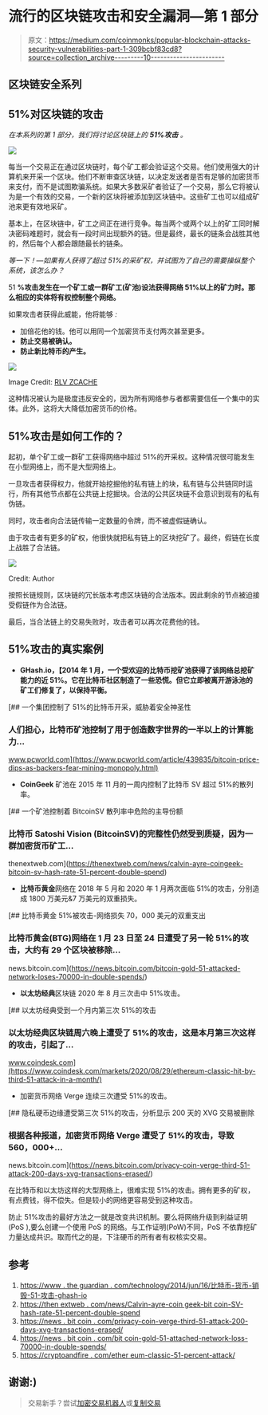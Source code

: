 # 流行的区块链攻击和安全漏洞—第 1 部分

> 原文：<https://medium.com/coinmonks/popular-blockchain-attacks-security-vulnerabilities-part-1-309bcbf83cd8?source=collection_archive---------10----------------------->

## 区块链安全系列

## 51%对区块链的攻击

*在本系列的第 1 部分，我们将讨论区块链上的* ***51%攻击*** *。*

![](img/1e471917616c41e696df446c1dfb154f.png)

每当一个交易正在通过区块链时，每个矿工都会验证这个交易。他们使用强大的计算机来开采一个区块。他们不断审查区块链，以决定发送者是否有足够的加密货币来支付，而不是试图欺骗系统。如果大多数采矿者验证了一个交易，那么它将被认为是一个有效的交易，一个新的区块将被添加到区块链中。这些矿工也可以组成矿池来更有效地采矿。

基本上，在区块链中，矿工之间正在进行竞争。每当两个或两个以上的矿工同时解决密码难题时，就会有一段时间出现额外的链。但是最终，最长的链条会战胜其他的，然后每个人都会跟随最长的链条。

*等一下！—如果有人获得了超过 51%的采矿权，并试图为了自己的需要操纵整个系统，该怎么办？*

51 **%攻击发生在一个矿工或一群矿工(矿池)设法获得网络 51%以上的矿力时。那么相应的实体将有权控制整个网络。**

如果攻击者获得此威能，他将能够 *:*

*   加倍花他的钱。他可以用同一个加密货币支付两次甚至更多。
*   **防止交易被确认。**
*   **防止新比特币的产生。**

![](img/d815a0c43d900a9137fed313a71d1f16.png)

Image Credit: [RLV ZCACHE](https://rlv.zcache.com/the_boss_baby_i_am_the_boss_i_say_you_do_poster-r3c3d4f57ca84440f9d1f17954de24359_aw4hr_8byvr_540.jpg)

这种情况被认为是极度违反安全的，因为所有网络参与者都需要信任一个集中的实体。此外，这将大大降低加密货币的价格。

## 51%攻击是如何工作的？

起初，单个矿工或一群矿工获得网络中超过 51%的开采权。这种情况很可能发生在小型网络上，而不是大型网络上。

一旦攻击者获得权力，他就开始挖掘他的私有链上的块，私有链与公共链同时运行，所有其他节点都在公共链上挖掘块。合法的公共区块链不会意识到现有的私有伪链。

同时，攻击者向合法链传输一定数量的令牌，而不被虚假链确认。

由于攻击者有更多的矿权，他很快就把私有链上的区块挖矿了。最终，假链在长度上战胜了合法链。

![](img/742c7b41d01dd6695c1dfee7445fbb60.png)

Credit: Author

按照长链规则，区块链的冗长版本考虑区块链的合法版本。因此剩余的节点被迫接受假链作为合法链。

最后，当合法链上的交易失败时，攻击者可以再次花费他的钱。

## 51%攻击的真实案例

*   **GHash.io，【2014 年 1 月，一个受欢迎的比特币挖矿池获得了该网络总挖矿能力的近 51%。它在比特币社区制造了一些恐慌。但它立即被离开游泳池的矿工们修复了，以保持平衡。**

[](https://www.pcworld.com/article/439835/bitcoin-price-dips-as-backers-fear-mining-monopoly.html) [## 一个集团控制了 51%的比特币开采，威胁着安全神圣性

### 人们担心，比特币矿池控制了用于创造数字世界的一半以上的计算能力…

www.pcworld.com](https://www.pcworld.com/article/439835/bitcoin-price-dips-as-backers-fear-mining-monopoly.html) 

*   **CoinGeek** 矿池在 2015 年 11 月的一周内控制了比特币 SV 超过 51%的散列率。

[](https://thenextweb.com/news/calvin-ayre-coingeek-bitcoin-sv-hash-rate-51-percent-double-spend) [## 一个矿池控制着 BitcoinSV 散列率中危险的主导份额

### 比特币 Satoshi Vision (BitcoinSV)的完整性仍然受到质疑，因为一群加密货币矿工…

thenextweb.com](https://thenextweb.com/news/calvin-ayre-coingeek-bitcoin-sv-hash-rate-51-percent-double-spend) 

*   **比特币黄金**网络在 2018 年 5 月和 2020 年 1 月两次面临 51%的攻击，分别造成 1800 万美元&7 万美元的双重损失。

[](https://news.bitcoin.com/bitcoin-gold-51-attacked-network-loses-70000-in-double-spends/) [## 比特币黄金 51%被攻击-网络损失 70，000 美元的双重支出

### 比特币黄金(BTG)网络在 1 月 23 日至 24 日遭受了另一轮 51%的攻击，大约有 29 个区块被移除…

news.bitcoin.com](https://news.bitcoin.com/bitcoin-gold-51-attacked-network-loses-70000-in-double-spends/) 

*   **以太坊经典**区块链 2020 年 8 月三次击中 51%攻击。

[](https://www.coindesk.com/markets/2020/08/29/ethereum-classic-hit-by-third-51-attack-in-a-month/) [## 以太坊经典受到一个月内第三次 51%的攻击

### 以太坊经典区块链周六晚上遭受了 51%的攻击，这是本月第三次这样的攻击，引起了…

www.coindesk.com](https://www.coindesk.com/markets/2020/08/29/ethereum-classic-hit-by-third-51-attack-in-a-month/) 

*   加密货币网络 Verge 连续三次遭受 51%的攻击。

[](https://news.bitcoin.com/privacy-coin-verge-third-51-attack-200-days-xvg-transactions-erased/) [## 隐私硬币边缘遭受第三次 51%的攻击，分析显示 200 天的 XVG 交易被删除

### 根据各种报道，加密货币网络 Verge 遭受了 51%的攻击，导致 560，000+…

news.bitcoin.com](https://news.bitcoin.com/privacy-coin-verge-third-51-attack-200-days-xvg-transactions-erased/) 

在比特币和以太坊这样的大型网络上，很难实现 51%的攻击。拥有更多的矿权，有点费钱，得不偿失。但是较小的网络更容易受到这种攻击。

防止 51%攻击的最好方法之一就是改变共识机制。要么将网络升级到利益证明(PoS ),要么创建一个使用 PoS 的网络。与工作证明(PoW)不同，PoS 不依靠挖矿力量达成共识。取而代之的是，下注硬币的所有者有权核实交易。

## 参考

1.  [https://www . the guardian . com/technology/2014/jun/16/比特币-货币-销毁-51-攻击-ghash-io](https://www.theguardian.com/technology/2014/jun/16/bitcoin-currency-destroyed-51-attack-ghash-io)
2.  [https://then extweb . com/news/Calvin-ayre-coin geek-bit coin-SV-hash-rate-51-percent-double-spend](https://thenextweb.com/news/calvin-ayre-coingeek-bitcoin-sv-hash-rate-51-percent-double-spend)
3.  [https://news . bit coin . com/privacy-coin-verge-third-51-attack-200-days-xvg-transactions-erased/](https://news.bitcoin.com/privacy-coin-verge-third-51-attack-200-days-xvg-transactions-erased/)
4.  [https://news . bit coin . com/bit coin-gold-51-attached-network-loss-70000-in-double-spends/](https://news.bitcoin.com/bitcoin-gold-51-attacked-network-loses-70000-in-double-spends/)
5.  [https://cryptoandfire . com/ether eum-classic-51-percent-attack/](https://cryptoandfire.com/ethereum-classic-51-percent-attack/)

## 谢谢:)

> 交易新手？尝试[加密交易机器人](/coinmonks/crypto-trading-bot-c2ffce8acb2a)或[复制交易](/coinmonks/top-10-crypto-copy-trading-platforms-for-beginners-d0c37c7d698c)
